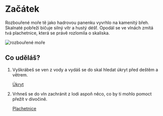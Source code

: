 # Začátek

Rozbouřené moře tě jako hadrovou panenku vyvrhlo na kamenitý břeh. Skalnaté pobřeží bičuje silný vítr a hustý déšť. Opodál se ve vlnách zmítá tvá plachetnice, která se právě rozlomila o skaliska.

![rozbouřené moře](vlny.jpg)

## Co uděláš?

1. Vyškrábeš se ven z vody a vydáš se do skal hledat úkryt před deštěm a větrem.

   [Úkryt](ostrov/plaz/ukryt.md)

1. Vrhneš se do vln zachránit z lodi aspoň něco, co by ti mohlo pomoct přežít v divočině.

   [Plachetnice](more/plachetnice.md)
